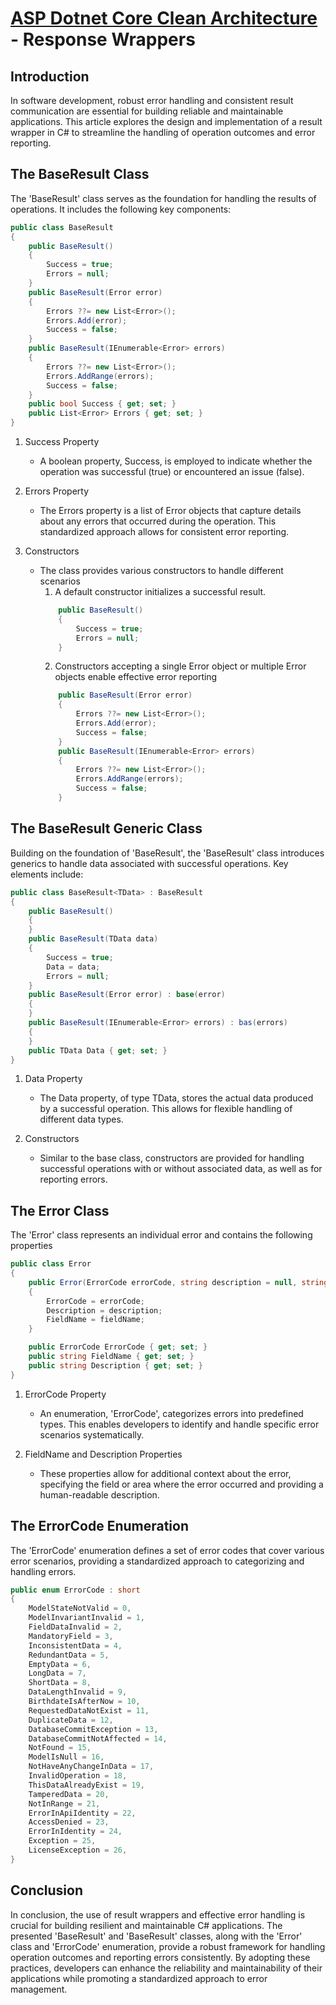 # [ASP Dotnet Core Clean Architecture](../README.md) - Response Wrappers

## Introduction
In software development, robust error handling and consistent result communication are essential for building reliable and maintainable applications. This article explores the design and implementation of a result wrapper in C# to streamline the handling of operation outcomes and error reporting.

## The BaseResult Class

The 'BaseResult' class serves as the foundation for handling the results of operations. It includes the following key components:

``` c#
public class BaseResult
{
    public BaseResult()
    {
        Success = true;
        Errors = null;
    }
    public BaseResult(Error error)
    {
        Errors ??= new List<Error>();
        Errors.Add(error);
        Success = false;
    }
    public BaseResult(IEnumerable<Error> errors)
    {
        Errors ??= new List<Error>();
        Errors.AddRange(errors);
        Success = false;
    }
    public bool Success { get; set; }
    public List<Error> Errors { get; set; }
}
```
1. Success Property
    * A boolean property, Success, is employed to indicate whether the operation was successful (true) or encountered an issue (false).

2. Errors Property 
    * The Errors property is a list of Error objects that capture details about any errors that occurred during the operation. This standardized approach allows for consistent error reporting.

3. Constructors
    * The class provides various constructors to handle different scenarios
        1. A default constructor initializes a successful result.
        ``` c#
            public BaseResult()
            {
                Success = true;
                Errors = null;
            }
        ```
        2. Constructors accepting a single Error object or multiple Error objects enable effective error reporting
        ``` c#
            public BaseResult(Error error)
            {
                Errors ??= new List<Error>();
                Errors.Add(error);
                Success = false;
            }
            public BaseResult(IEnumerable<Error> errors)
            {
                Errors ??= new List<Error>();
                Errors.AddRange(errors);
                Success = false;
            }
        ```

## The BaseResult<TData> Generic Class

Building on the foundation of 'BaseResult', the 'BaseResult<TData>' class introduces generics to handle data associated with successful operations. Key elements include:
``` c#
public class BaseResult<TData> : BaseResult
{
    public BaseResult()
    {
    }
    public BaseResult(TData data)
    {
        Success = true;
        Data = data;
        Errors = null;
    }
    public BaseResult(Error error) : base(error)
    {
    }
    public BaseResult(IEnumerable<Error> errors) : bas(errors)
    {
    }
    public TData Data { get; set; }
}
```
1. Data Property
    * The Data property, of type TData, stores the actual data produced by a successful operation. This allows for flexible handling of different data types.

2. Constructors
    * Similar to the base class, constructors are provided for handling successful operations with or without associated data, as well as for reporting errors.

## The Error Class

The 'Error' class represents an individual error and contains the following properties

``` c#
public class Error
{
    public Error(ErrorCode errorCode, string description = null, string fieldName = null)
    {
        ErrorCode = errorCode;
        Description = description;
        FieldName = fieldName;
    }

    public ErrorCode ErrorCode { get; set; }
    public string FieldName { get; set; }
    public string Description { get; set; }
}
```

1. ErrorCode Property
    * An enumeration, 'ErrorCode', categorizes errors into predefined types. This enables developers to identify and handle specific error scenarios systematically.

2. FieldName and Description Properties
    * These properties allow for additional context about the error, specifying the field or area where the error occurred and providing a human-readable description.

## The ErrorCode Enumeration
The 'ErrorCode' enumeration defines a set of error codes that cover various error scenarios, providing a standardized approach to categorizing and handling errors.

```c#
public enum ErrorCode : short
{
    ModelStateNotValid = 0,
    ModelInvariantInvalid = 1,
    FieldDataInvalid = 2,
    MandatoryField = 3,
    InconsistentData = 4,
    RedundantData = 5,
    EmptyData = 6,
    LongData = 7,
    ShortData = 8,
    DataLengthInvalid = 9,
    BirthdateIsAfterNow = 10,
    RequestedDataNotExist = 11,
    DuplicateData = 12,
    DatabaseCommitException = 13,
    DatabaseCommitNotAffected = 14,
    NotFound = 15,
    ModelIsNull = 16,
    NotHaveAnyChangeInData = 17,
    InvalidOperation = 18,
    ThisDataAlreadyExist = 19,
    TamperedData = 20,
    NotInRange = 21,
    ErrorInApiIdentity = 22,
    AccessDenied = 23,
    ErrorInIdentity = 24,
    Exception = 25,
    LicenseException = 26,
}
```

## Conclusion
In conclusion, the use of result wrappers and effective error handling is crucial for building resilient and maintainable C# applications. The presented 'BaseResult' and 'BaseResult<TData>' classes, along with the 'Error' class and 'ErrorCode' enumeration, provide a robust framework for handling operation outcomes and reporting errors consistently. By adopting these practices, developers can enhance the reliability and maintainability of their applications while promoting a standardized approach to error management.



